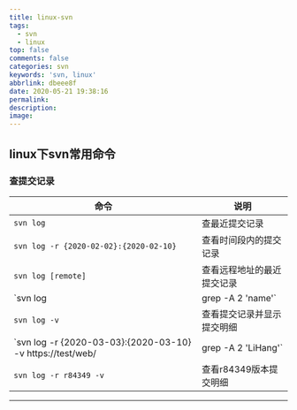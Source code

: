 ```yaml
---
title: linux-svn
tags:
  - svn
  - linux
top: false
comments: false
categories: svn
keywords: 'svn, linux'
abbrlink: dbeee8f
date: 2020-05-21 19:38:16
permalink:
description:
image:
---
```



## linux下svn常用命令

### 查提交记录

| 命令 | 说明　|
| --- | --- |
| `svn log` | 查最近提交记录　|
| `svn log -r {2020-02-02}:{2020-02-10}` | 查看时间段内的提交记录 |
| `svn log [remote]` | 查看远程地址的最近提交记录 |
| `svn log | grep -A 2 'name'` | 查看关键字name的提交记录 |
| `svn log -v` | 查看提交记录并显示提交明细 |
| `svn log -r {2020-03-03}:{2020-03-10} -v https://test/web/ | grep -A 2 'LiHang'` | 组合查询举例 |
| `svn log -r r84349 -v` | 查看r84349版本提交明细 |

<hr />